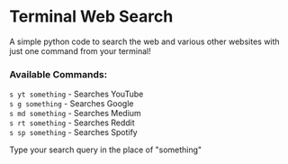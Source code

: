# Terminal Web Search

A simple python code to search the web and various other websites with just one command from your terminal!

### Available Commands:

`s yt something` - Searches YouTube </br>
`s g something` - Searches Google </br>
`s md something` - Searches Medium </br>
`s rt something` - Searches Reddit </br>
`s sp something` - Searches Spotify </br>

Type your search query in the place of "something"

